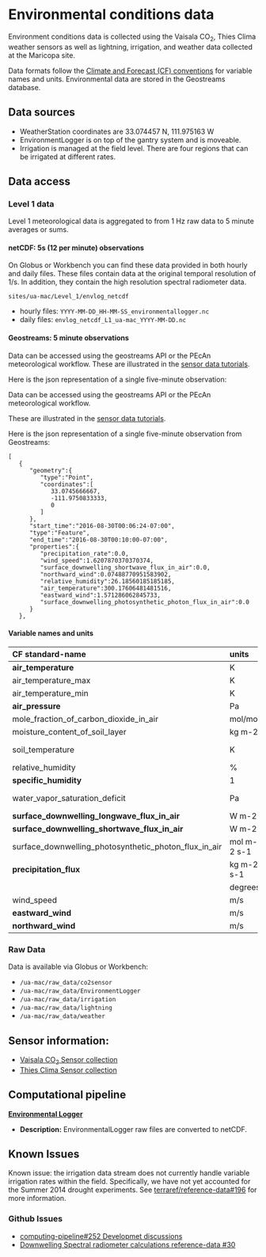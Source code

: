 # Environmental conditions data

Environment conditions data is collected using the Vaisala CO<sub>2</sub>, Thies Clima weather sensors as well as lightning, irrigation, and weather data collected at the Maricopa site.

Data formats follow the [Climate and Forecast (CF) conventions](http://cfconventions.org/) for variable names and units. Environmental data are stored in the Geostreams database.

## Data sources


* WeatherStation coordinates are 33.074457 N, 111.975163 W
* EnvironmentLogger is on top of the gantry system and is moveable.
* Irrigation is managed at the field level. There are four regions that can be irrigated at different rates. 

## Data access


### Level 1 data

Level 1 meteorological data is aggregated to from 1 Hz raw data to 5 minute averages or sums.


#### netCDF: 5s (12 per minute) observations

On Globus or Workbench you can find these data provided in both hourly and daily files. These files contain data at the original temporal resolution of 1/s. In addition, they contain the high resolution spectral radiometer data. 

`sites/ua-mac/Level_1/envlog_netcdf`

* hourly files: `YYYY-MM-DD_HH-MM-SS_environmentallogger.nc`
* daily files: `envlog_netcdf_L1_ua-mac_YYYY-MM-DD.nc`

#### Geostreams: 5 minute observations


Data can be accessed using the geostreams API or the PEcAn meteorological workflow. These are illustrated in the [sensor data tutorials](https://github.com/terraref/tutorials/blob/master/sensors/01-meteorological-data.Rmd). 


Here is the json representation of a single five-minute observation:

Data can be accessed using the geostreams API or the PEcAn meteorological workflow. 

These are illustrated in the [sensor data tutorials](https://github.com/terraref/tutorials/blob/master/sensors/01-meteorological-data.Rmd). 


Here is the json representation of a single five-minute observation from Geostreams:

```
[
   {
      "geometry":{
         "type":"Point",
         "coordinates":[
            33.0745666667,
            -111.9750833333,
            0
         ]
      },
      "start_time":"2016-08-30T00:06:24-07:00",
      "type":"Feature",
      "end_time":"2016-08-30T00:10:00-07:00",
      "properties":{
         "precipitation_rate":0.0,
         "wind_speed":1.6207870370370374,
         "surface_downwelling_shortwave_flux_in_air":0.0,
         "northward_wind":0.07488770951583902,
         "relative_humidity":26.18560185185185,
         "air_temperature":300.17606481481516,
         "eastward_wind":1.571286062845733,
         "surface_downwelling_photosynthetic_photon_flux_in_air":0.0
      }
   },
```

#### Variable names and units

| CF standard-name                          | units | bety         | isimip       | cruncep | narr  | ameriflux |
|:------------------------------------------|:------|:-------------|:-------------|:--------|:------|:----------|
| **air_temperature**                       | K     | airT         | tasAdjust    | tair    | air   | TA (C)    |
| air_temperature_max                       | K     |              | tasmaxAdjust | NA      | tmax  |           |
| air_temperature_min                       | K     |              | tasminAdjust | NA      | tmin  |           |
| **air_pressure**                          | Pa    | air_pressure |              |         |       | PRESS (KPa) |
| mole_fraction_of_carbon_dioxide_in_air    | mol/mol |            |              |         |       | CO2       |
| moisture_content_of_soil_layer            | kg m-2 |             |              |         |       |           |
| soil_temperature                          | K     | soilT        |              |         |       | TS1 *(NOT DONE)* |
| relative_humidity                         | % | relative_humidity | rhurs       | NA      | rhum  | RH        |
| **specific_humidity**                     | 1 | specific_humidity | NA          | qair    | shum  | CALC(RH)  |
| water_vapor_saturation_deficit            | Pa    | VPD          |              |         |       | VPD *(NOT DONE)*     |
| **surface_downwelling_longwave_flux_in_air** | W m-2 | same      | rldsAdjust   | lwdown  | dlwrf | Rgl       |
| **surface_downwelling_shortwave_flux_in_air**| W m-2 |solar_radiation|rsdsAdjust| swdown  | dswrf | Rg        |
| surface_downwelling_photosynthetic_photon_flux_in_air | mol m-2 s-1 | PAR |     |         |       | PAR *(NOT DONE)*          |
| **precipitation_flux**                    |  kg m-2 s-1 | cccc   | prAdjust     | rain    | acpc  | PREC (mm/s)          |
|                                           | degrees | wind_direction |          |         |       | WD        |
| wind_speed                                | m/s   | Wspd         |              |         |       | WS        |
| **eastward_wind**                         | m/s   | eastward_wind |             |         |       | CALC(WS+WD) |
| **northward_wind**                        | m/s   | northward_wind |            |         |       | CALC(WS+WD) |

### Raw Data

Data is available via Globus or Workbench:


  * `/ua-mac/raw_data/co2sensor`
  * `/ua-mac/raw_data/EnvironmentLogger`
  * `/ua-mac/raw_data/irrigation`
  * `/ua-mac/raw_data/lightning`
  * `/ua-mac/raw_data/weather`


## Sensor information:

  * [Vaisala CO<sub>2</sub> Sensor collection](https://terraref.ncsa.illinois.edu/clowder/datasets/5873a9924f0cad7d8131b648)
  * [Thies Clima Sensor collection ](https://terraref.ncsa.illinois.edu/clowder/datasets/5873a9724f0cad7d8131b4d3)


## Computational pipeline

[**Environmental Logger**](https://github.com/terraref/extractors-environmental)

* **Description:** EnvironmentalLogger raw files are converted to netCDF.

## Known Issues

Known issue: the irrigation data stream does not currently handle variable irrigation rates within the field. Specifically, we have not yet accounted for the Summer 2014 drought experiments. See [terraref/reference-data#196](https://github.com/terraref/reference-data/issues/196) for more information.



### Github Issues

* [computing-pipeline#252 Developmet discussions](https://github.com/terraref/computing-pipeline/issues/252)
* [Downwelling Spectral radiometer calculations reference-data #30](https://github.com/terraref/reference-data/issues/30)
